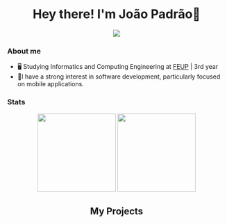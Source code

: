
<h1 align="center"> Hey there! I'm João Padrão👋</h1>
<div align="center">
  <img src="https://komarev.com/ghpvc/?username=JoaoPadrao&color=red&style=for-the-badge"></img>
</div>

### About me
- 🖥️ Studying Informatics and Computing Engineering at [FEUP](http://fe.up.pt) | 3rd year
- 📱I have a strong interest in software development, particularly focused on mobile applications.
  
### Stats
<div align="center">
  <img height="180em" src="https://github-readme-stats.vercel.app/api?username=JoaoPadrao&show_icons=true&theme=dark&include_all_commits=true"/>
  <img height="180em" src="https://github-readme-stats.vercel.app/api/top-langs/?username=JoaoPadrao&layout=compact&langs_count=7&theme=dark"/>   
</div>
<h2 align = "center" >My Projects</h2>

<div align="center">
  

